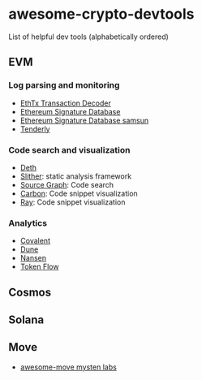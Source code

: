 # awesome-crypto-devtools

List of helpful dev tools (alphabetically ordered)

## EVM

### Log parsing and monitoring
- [EthTx Transaction Decoder](https://ethtx.info/)
- [Ethereum Signature Database](https://www.4byte.directory/)
- [Ethereum Signature Database samsun](https://www.4byte.directory/)
- [Tenderly](https://tenderly.co)

### Code search and visualization  
- [Deth](https://github.com/dethcrypto) 
- [Slither](https://github.com/crytic/slither): static analysis framework
- [Source Graph](https://sourcegraph.com/search): Code search
- [Carbon](https://carbon.now.sh): Code snippet visualization 
- [Ray](https://ray.so): Code snippet visualization 

### Analytics
- [Covalent](https://www.covalenthq.com/)
- [Dune](https://dune.xyz/)
- [Nansen](https://www.nansen.ai/)
- [Token Flow](https://tokenflow.live/)

## Cosmos

## Solana

## Move
- [awesome-move mysten labs](https://github.com/MystenLabs/awesome-move)
